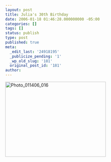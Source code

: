 ```yaml
---
layout: post
title: Julia's 30th Birthday
date: 2006-01-18 01:46:28.000000000 -05:00
categories: []
tags: []
status: publish
type: post
published: true
meta:
  _edit_last: '24918195'
  _publicize_pending: '1'
  _wp_old_slug: '181'
  original_post_id: '181'
author: 
---
```

<a href="http://www.flickr.com/photos/matthewsim/sets/72057594050058607/" title="Photo_011406_016 by Matthew Simoneau, on Flickr"><img src="https://farm1.staticflickr.com/19/88019680_5e3bb97cc1.jpg" width="320" height="240" alt="Photo_011406_016" /></a>

